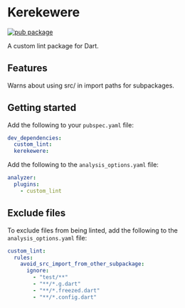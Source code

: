 # Kerekewere

[![pub package](https://img.shields.io/pub/v/kerekewere.svg)](https://pub.dev/packages/kerekewere)

A custom lint package for Dart.

## Features

Warns about using src/ in import paths for subpackages.

## Getting started

Add the following to your `pubspec.yaml` file:

```yaml
dev_dependencies:
  custom_lint: 
  kerekewere:
```

Add the following to the `analysis_options.yaml` file:

```yaml
analyzer:
  plugins:
    - custom_lint
```

## Exclude files

To exclude files from being linted, add the following to the `analysis_options.yaml` file:

```yaml
custom_lint:
  rules:
    avoid_src_import_from_other_subpackage:
      ignore:
        - "test/**"
        - "**/*.g.dart"
        - "**/*.freezed.dart"
        - "**/*.config.dart"
```